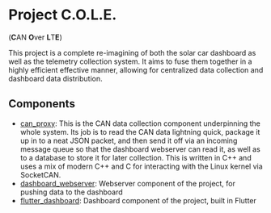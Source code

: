 # Project C.O.L.E. 
(**C**AN **O**ver **L**T**E**)

This project is a complete re-imagining of both the solar car dashboard as well as the telemetry collection system. It aims to fuse them together in a highly efficient effective manner, allowing for centralized data collection and dashboard data distribution.

## Components
- [can_proxy](https://github.com/KentuckySolarCar/can_proxy): This is the CAN data collection component underpinning the whole system. Its job is to read the CAN data lightning quick, package it up in to a neat JSON packet, and then send it off via an incoming message queue so that the dashboard webserver  can read it, as well as to a database to store it for later collection. This is written in C++ and uses a mix of modern C++ and C for interacting with the Linux kernel via SocketCAN.
- [dashboard_webserver](https://github.com/KentuckySolarCar/dashboard_webserver): Webserver component of the project, for pushing data to the dashboard
- [flutter_dashboard](https://github.com/KentuckySolarCar/flutter_dashboard): Dashboard component of the project, built in Flutter
